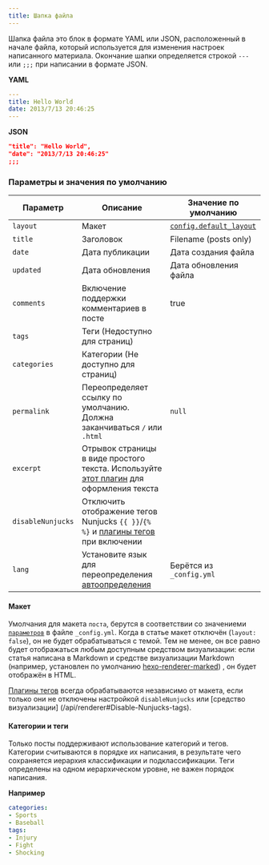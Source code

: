 ```yaml
---
title: Шапка файла
---
```

Шапка файла это блок в формате YAML или JSON, расположенный в начале файла, который используется для изменения настроек написанного материала. Окончание шапки определяется строкой `---` или `;;;` при написании в формате JSON.

**YAML**

``` yaml
---
title: Hello World
date: 2013/7/13 20:46:25
---
```

**JSON**

``` json
"title": "Hello World",
"date": "2013/7/13 20:46:25"
;;;
```

### Параметры и значения по умолчанию

Параметр | Описание | Значение по умолчанию
--- | --- | ---
`layout` | Макет | [`config.default_layout`](/ru/docs/configuration#Написание)
`title` | Заголовок | Filename (posts only)
`date` | Дата публикации | Дата создания файла
`updated` | Дата обновления | Дата обновления файла
`comments` | Включение поддержки комментариев в посте | true
`tags` | Теги (Недоступно для страниц) |
`categories` | Категории (Не доступно для страниц) |
`permalink` | Переопределяет ссылку по умолчанию. Должна заканчиваться `/` или `.html` | `null`
`excerpt` | Отрывок страницы в виде простого текста. Используйте [этот плагин](/ru/docs/tag-plugins#Отрывок-поста) для оформления текста |
`disableNunjucks` | Отключить отображение тегов Nunjucks `{{ }}`/`{% %}` и [плагины тегов](/ru/docs/tag-plugins) при включении
`lang` | Установите язык для переопределения [автоопределения](/ru/docs/internationalization#Путь) | Берётся из `_config.yml`


#### Макет

Умолчания для макета `поста`, берутся в соответствии со значениеми [`параметров`]((https://hexo.io/ru/docs/configuration#Написание)) в файле `_config.yml`. Когда в статье макет отключён (`layout: false`), он не будет обрабатываться с темой. Тем не менее, он все равно будет отображаться любым доступным средством визуализации: если статья написана в Markdown и средстве визуализации Markdown (например, установлен по умолчанию [hexo-renderer-marked](https://github.com/hexojs/hexo-renderer-marked )) , он будет отображён в HTML.

[Плагины тегов](/ru/docs/tag-plugins) всегда обрабатываются независимо от макета, если только они не отключены настройкой `disableNunjucks` или [средство визуализации] (/api/renderer#Disable-Nunjucks-tags).

#### Категории и теги

Только посты поддерживают использование категорий и тегов. Категории считываются в порядке их написания, в результате чего сохраняется иерархия классификации и подклассификации. Теги определены на одном иерархическом уровне, не важен порядок написания.

**Например**

``` yaml
categories:
- Sports
- Baseball
tags:
- Injury
- Fight
- Shocking
```
